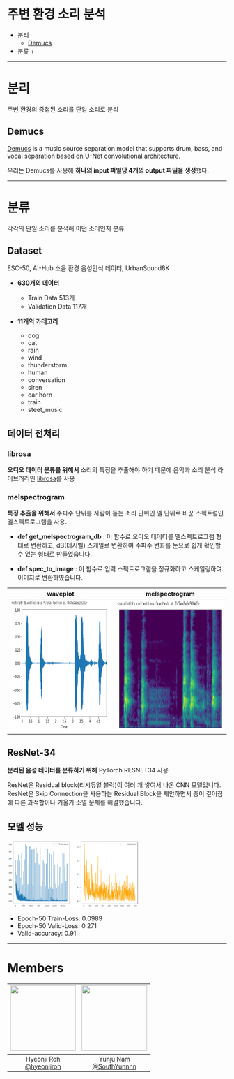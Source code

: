# 주변 환경 소리 분석

+ [분리](#분리)
   + [Demucs](##Demucs)
+ [분류](#분류)
  +
---
# 분리
주변 환경의 중첩된 소리를 단일 소리로 분리

## Demucs
[Demucs](https://github.com/facebookresearch/demucs) is a music source separation model that supports drum, bass, and vocal separation based on U-Net convolutional architecture.

우리는 Demucs를 사용해 **하나의 input 파일당 4개의 output 파일을 생성**했다.

---
# 분류
각각의 단일 소리를 분석해 어떤 소리인지 분류

## Dataset
ESC-50, AI-Hub 소음 환경 음성인식 데이터, UrbanSound8K

+ __630개의 데이터__
  + Train Data 513개
  + Validation Data 117개

+ __11개의 카테고리__
  + dog
  + cat
  + rain
  + wind
  + thunderstorm
  + human
  + conversation
  + siren
  + car horn
  + train
  + steet_music

## 데이터 전처리
### librosa
**오디오 데이터 분류를 위해서** 소리의 특징을 추출해야 하기 때문에 음악과 소리 분석 라이브러리인 [librosa](https://github.com/librosa/librosa)를 사용

### melspectrogram
**특징 추출을 위해서** 주파수 단위를 사람이 듣는 소리 단위인 멜 단위로 바꾼 스펙트럼인 멜스펙트로그램을 사용.

+ __def get_melspectrogram_db__
: 이 함수로 오디오 데이터를 멜스펙트로그램 형태로 변환하고, dB(데시벨) 스케일로 변환하여 주파수 변화를 눈으로 쉽게 확인할 수 있는 형태로 만들었습니다.

+ __def spec_to_image__
: 이 함수로 입력 스펙트로그램을 정규화하고 스케일링하여 이미지로 변환하였습니다.

|waveplot|melspectrogram|
|:-:|:-:|
|<img src = "./image/waveplot.png" width="300" height="300">|<img src = "./image/melspectrogram.png" width="300" height="300">|

## ResNet-34
**분리된 음성 데이터를 분류하기 위해** PyTorch RESNET34 사용

ResNet은 Residual block(리시듀얼 블럭)이 여러 개 쌓여서 나온 CNN 모델입니다. ResNet은 Skip Connection을 사용하는 Residual Block을 제안하면서 층이 깊어짐에 따른 과적합이나 기울기 소멸 문제를 해결했습니다.

## 모델 성능
<img src = "./image/Loss.png" width="60%" height="60%">

+ Epoch-50 Train-Loss: 0.0989
+ Epoch-50 Valid-Loss: 0.271
+ Valid-accuracy: 0.91

---
# Members
|<img src="https://avatars.githubusercontent.com/u/108173863?v=4" width="150" height="150"/>|<img src="https://avatars.githubusercontent.com/u/98511311?v=4" width="150" height="150"/>|
|:-:|:-:|
|Hyeonji Roh<br/>[@hyeonjiroh](https://github.com/hyeonjiroh)|Yunju Nam<br/>[@SouthYunnnn](https://github.com/SouthYunnnn)|

